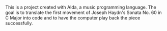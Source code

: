 This is a project created with Alda, a music programming language. The goal is to translate the first movement of Joseph Haydn's Sonata No. 60 in C Major into code and to have the computer play back the piece successfully.
